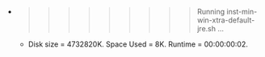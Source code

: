 * >>>>>>>>> Running inst-min-win-xtra-default-jre.sh ...
  * Disk size = 4732820K. Space Used = 8K. Runtime = 00:00:00:02.
